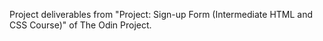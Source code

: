 Project deliverables from "Project: Sign-up Form (Intermediate HTML and CSS Course)" of The Odin Project.
